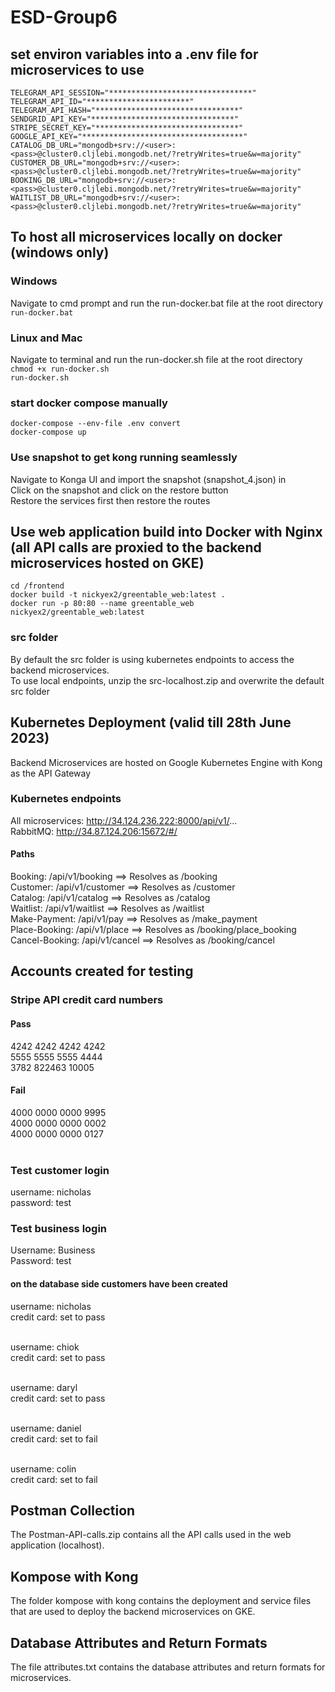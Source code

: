 # ESD-Group6

## set environ variables into a .env file for microservices to use

``` 
TELEGRAM_API_SESSION="********************************"
TELEGRAM_API_ID="***********************"
TELEGRAM_API_HASH="********************************"
SENDGRID_API_KEY="********************************"
STRIPE_SECRET_KEY="********************************"
GOOGLE_API_KEY="************************************"
CATALOG_DB_URL="mongodb+srv://<user>:<pass>@cluster0.cljlebi.mongodb.net/?retryWrites=true&w=majority"
CUSTOMER_DB_URL="mongodb+srv://<user>:<pass>@cluster0.cljlebi.mongodb.net/?retryWrites=true&w=majority"
BOOKING_DB_URL="mongodb+srv://<user>:<pass>@cluster0.cljlebi.mongodb.net/?retryWrites=true&w=majority"
WAITLIST_DB_URL="mongodb+srv://<user>:<pass>@cluster0.cljlebi.mongodb.net/?retryWrites=true&w=majority"  
```

## To host all microservices locally on docker (windows only)
### Windows
Navigate to cmd prompt and run the run-docker.bat file at the root directory <br>
``` run-docker.bat ```
### Linux and Mac
Navigate to terminal and run the run-docker.sh file at the root directory <br>
``` chmod +x run-docker.sh ``` <br>
``` run-docker.sh ```

### start docker compose manually
``` docker-compose --env-file .env convert ``` <br>
``` docker-compose up ```

### Use snapshot to get kong running seamlessly
Navigate to Konga UI and import the snapshot (snapshot_4.json) in <br>
Click on the snapshot and click on the restore button <br>
Restore the services first then restore the routes 

## Use web application build into Docker with Nginx (all API calls are proxied to the backend microservices hosted on GKE)
``` cd /frontend ```<br>
``` docker build -t nickyex2/greentable_web:latest . ```<br>
``` docker run -p 80:80 --name greentable_web nickyex2/greentable_web:latest ```<br>

### src folder
By default the src folder is using kubernetes endpoints to access the backend microservices. <br>
To use local endpoints, unzip the src-localhost.zip and overwrite the default src folder <br>

## Kubernetes Deployment (valid till 28th June 2023)
Backend Microservices are hosted on Google Kubernetes Engine with Kong as the API Gateway

### Kubernetes endpoints
All microservices:  http://34.124.236.222:8000/api/v1/... <br>
RabbitMQ:           http://34.87.124.206:15672/#/

#### Paths
Booking:        /api/v1/booking ==> Resolves as /booking <br>
Customer:       /api/v1/customer ==> Resolves as /customer <br>
Catalog:        /api/v1/catalog ==> Resolves as /catalog <br>
Waitlist:       /api/v1/waitlist ==> Resolves as /waitlist <br>
Make-Payment:   /api/v1/pay ==> Resolves as /make_payment <br>
Place-Booking:  /api/v1/place ==> Resolves as /booking/place_booking <br>
Cancel-Booking: /api/v1/cancel ==> Resolves as /booking/cancel <br>

## Accounts created for testing
### Stripe API credit card numbers
#### Pass
4242 4242 4242 4242 <br>
5555 5555 5555 4444 <br>
3782 822463 10005 <br>

#### Fail
4000 0000 0000 9995 <br>
4000 0000 0000 0002 <br>
4000 0000 0000 0127 <br>
<br>

### Test customer login
username: nicholas <br>
password: test <br>

### Test business login
Username: Business <br>
Password: test <br>

#### on the database side customers have been created
username: nicholas <br>
credit card: set to pass <br><br>

username: chiok <br>
credit card: set to pass <br><br>

username: daryl <br>
credit card: set to pass <br><br>

username: daniel <br>
credit card: set to fail <br><br>

username: colin <br>
credit card: set to fail 

## Postman Collection
The Postman-API-calls.zip contains all the API calls used in the web application (localhost). <br>

## Kompose with Kong
The folder kompose with kong contains the deployment and service files that are used to deploy the backend microservices on GKE. <br>

## Database Attributes and Return Formats
The file attributes.txt contains the database attributes and return formats for microservices. <br>